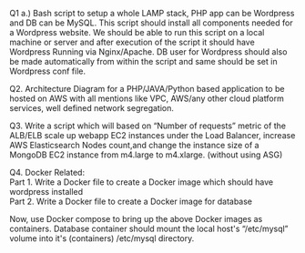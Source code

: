Q1 a.) Bash script to setup a whole LAMP stack, PHP app can be Wordpress and DB can be MySQL.
This script should install all components needed for a Wordpress website.
We should be able to run this script on a local machine or server and after execution of the
script it should have Wordpress Running via Nginx/Apache.
DB user for Wordpress should also be made automatically from within the script and same
should be set in Wordpress conf file.


Q2. Architecture Diagram for a PHP/JAVA/Python based application to be hosted on AWS with all mentions like VPC, AWS/any other cloud platform services, well defined network segregation.


Q3. Write a script which will based on “Number of requests” metric of the ALB/ELB scale up webapp EC2 instances under the Load Balancer, increase AWS Elasticsearch Nodes count,and change the instance size of a MongoDB EC2 instance from m4.large to m4.xlarge. (without using ASG)


Q4. Docker Related: \
Part 1. Write a Docker file to create a Docker image which should have wordpress installed \
Part 2. Write a Docker file to create a Docker image for database

Now, use Docker compose to bring up the above Docker images as containers. Database container should mount the local host's “/etc/mysql” volume into it's (containers) /etc/mysql directory.
